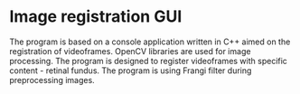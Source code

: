 # Image registration GUI

The program is based on a console application written in C++ aimed on the registration of videoframes. OpenCV libraries are used for image processing. The program is designed to register videoframes with specific content - retinal fundus.
The program is using Frangi filter during preprocessing images.
